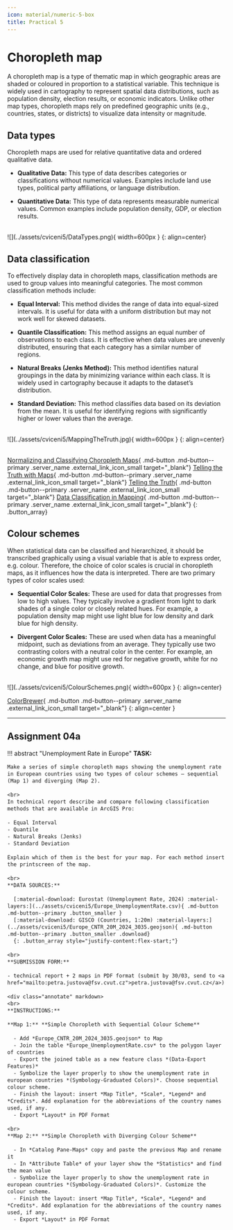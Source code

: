```yaml
---
icon: material/numeric-5-box
title: Practical 5
---
```

# Choropleth map
A choropleth map is a type of thematic map in which geographic areas are shaded or coloured in proportion to a statistical variable. This technique is widely used in cartography to represent spatial data distributions, such as population density, election results, or economic indicators. Unlike other map types, choropleth maps rely on predefined geographic units (e.g., countries, states, or districts) to visualize data intensity or magnitude.

## Data types
Choropleth maps are used for relative quantitative data and ordered qualitative data.

- **Qualitative Data:** This type of data describes categories or classifications without numerical values. Examples include land use types, political party affiliations, or language distribution.

- **Quantitative Data:** This type of data represents measurable numerical values. Common examples include population density, GDP, or election results.

<br>
![](../assets/cviceni5/DataTypes.png){ width=600px }
    {: align=center}


## Data classification
To effectively display data in choropleth maps, classification methods are used to group values into meaningful categories. The most common classification methods include:

- **Equal Interval:** This method divides the range of data into equal-sized intervals. It is useful for data with a uniform distribution but may not work well for skewed datasets.

- **Quantile Classification:** This method assigns an equal number of observations to each class. It is effective when data values are unevenly distributed, ensuring that each category has a similar number of regions.

- **Natural Breaks (Jenks Method):** This method identifies natural groupings in the data by minimizing variance within each class. It is widely used in cartography because it adapts to the dataset’s distribution.

- **Standard Deviation:** This method classifies data based on its deviation from the mean. It is useful for identifying regions with significantly higher or lower values than the average.

<br>
![](../assets/cviceni5/MappingTheTruth.jpg){ width=600px }
    {: align=center}


<br>
<br>

[Normalizing and Classifying Choropleth Maps](https://www.youtube.com/watch?v=nRqdTBKwYeU&ab_channel=ArcGIS){ .md-button .md-button--primary .server_name .external_link_icon_small target="_blank"}
[Telling the Truth with Maps](https://www.youtube.com/watch?v=R1Tfla2DieQ&ab_channel=JohnNelsonMaps){ .md-button .md-button--primary .server_name .external_link_icon_small target="_blank"}
[Telling the Truth](http://uxblog.idvsolutions.com/2011/10/telling-truth.html){ .md-button .md-button--primary .server_name .external_link_icon_small target="_blank"}
[Data Classification in Mapping](https://storymaps.arcgis.com/stories/c52d1948f04d40209fab1605ce3c8ab9){ .md-button .md-button--primary .server_name .external_link_icon_small target="_blank"}
{: .button_array}

## Colour schemes
When statistical data can be classified and hierarchized, it should be transcribed graphically using a visual variable that is able to express order, e.g. colour. Therefore, the choice of color scales is crucial in choropleth maps, as it influences how the data is interpreted. There are two primary types of color scales used:

- **Sequential Color Scales:** These are used for data that progresses from low to high values. They typically involve a gradient from light to dark shades of a single color or closely related hues. For example, a population density map might use light blue for low density and dark blue for high density.

- **Divergent Color Scales:** These are used when data has a meaningful midpoint, such as deviations from an average. They typically use two contrasting colors with a neutral color in the center. For example, an economic growth map might use red for negative growth, white for no change, and blue for positive growth.

<br>
![](../assets/cviceni5/ColourSchemes.png){ width=600px }
    {: align=center}

<br>

[ColorBrewer](https://colorbrewer2.org/){ .md-button .md-button--primary .server_name .external_link_icon_small target="_blank"}
{: align=center }

<hr class="level-1">




## Assignment 04a
!!! abstract "Unemployment Rate in Europe"
    **TASK:**

    Make a series of simple choropleth maps showing the unemployment rate in European countries using two types of colour schemes – sequential (Map 1) and diverging (Map 2).

    <br>
    In technical report describe and compare following classification methods that are available in ArcGIS Pro:
    
    - Equal Interval
    - Quantile
    - Natural Breaks (Jenks)
    - Standard Deviation

    Explain which of them is the best for your map. For each method insert the printscreen of the map.

    <br>
    **DATA SOURCES:**
    
      [:material-download: Eurostat (Unemployment Rate, 2024) :material-layers:](../assets/cviceni5/Europe_UnemploymentRate.csv){ .md-button .md-button--primary .button_smaller }
      [:material-download: GISCO (Countries, 1:20m) :material-layers:](../assets/cviceni5/Europe_CNTR_20M_2024_3035.geojson){ .md-button .md-button--primary .button_smaller .download}
      {: .button_array style="justify-content:flex-start;"}
    
    <br>
    **SUBMISSION FORM:**

    - technical report + 2 maps in PDF format (submit by 30/03, send to <a href="mailto:petra.justova@fsv.cvut.cz">petra.justova@fsv.cvut.cz</a>)
    
    <div class="annotate" markdown>
    <br>
    **INSTRUCTIONS:**
    
    **Map 1:** **Simple Choropleth with Sequential Colour Scheme**
      
      - Add *Europe_CNTR_20M_2024_3035.geojson* to Map
      - Join the table *Europe_UnemploymentRate.csv* to the polygon layer of countries
      - Export the joined table as a new feature class *(Data-Export Features)*
      - Symbolize the layer properly to show the unemployment rate in european countries *(Symbology-Graduated Colors)*. Choose sequential colour scheme.
      - Finish the layout: insert *Map Title*, *Scale*, *Legend* and *Credits*. Add explanation for the abbreviations of the country names used, if any.
      - Export *Layout* in PDF Format

    <br>
    **Map 2:** **Simple Choropleth with Diverging Colour Scheme**
      
      - In *Catalog Pane-Maps* copy and paste the previous Map and rename it
      - In *Attribute Table* of your layer show the *Statistics* and find the mean value
      - Symbolize the layer properly to show the unemployment rate in european countries *(Symbology-Graduated Colors)*. Customize the colour scheme.
      - Finish the layout: insert *Map Title*, *Scale*, *Legend* and *Credits*. Add explanation for the abbreviations of the country names used, if any.
      - Export *Layout* in PDF Format

    

    